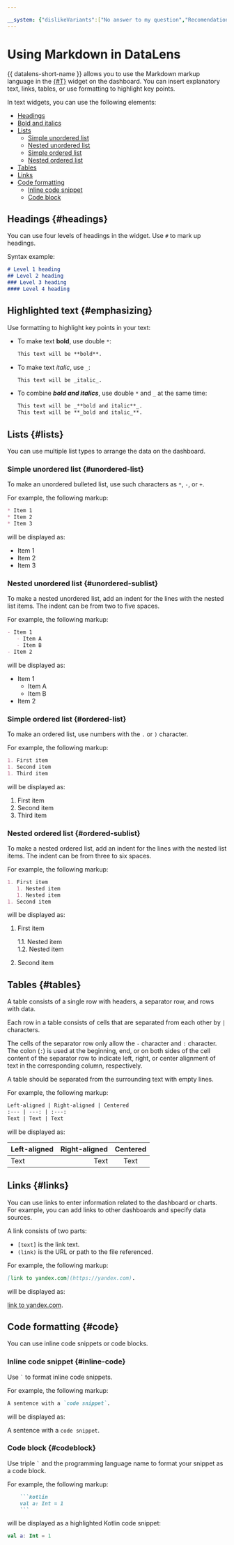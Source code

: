 ```yaml
---

__system: {"dislikeVariants":["No answer to my question","Recomendations didn't help","The content doesn't match title","Other"]}
---
```

# Using Markdown in DataLens

{{ datalens-short-name }} allows you to use the Markdown markup language in the [{#T}](dashboard.md#text) widget on the dashboard.
You can insert explanatory text, links, tables, or use formatting to highlight key points.

In text widgets, you can use the following elements:

- [Headings](#headings)
- [Bold and italics](#emphasizing)
- [Lists](#lists)
  - [Simple unordered list](#unordered-list)
  - [Nested unordered list](#unordered-sublist)
  - [Simple ordered list](#ordered-list)
  - [Nested ordered list](#ordered-sublist)
- [Tables](#tables)
- [Links](#links)
- [Code formatting](#code)
  - [Inline code snippet](#inline-code)
  - [Code block](#codeblock)

## Headings {#headings}

You can use four levels of headings in the widget.
Use `#` to mark up headings.

Syntax example:

```markdown
# Level 1 heading
## Level 2 heading
### Level 3 heading
#### Level 4 heading
```

## Highlighted text {#emphasizing}

Use formatting to highlight key points in your text:

* To make text **bold**, use double `*`:

  ```markdown
  This text will be **bold**.
  ```

* To make text _italic_, use `_`:

  ```markdown
  This text will be _italic_.
  ```

* To combine _**bold and italics**_, use double `*` and `_` at the same time:

  ```markdown
  This text will be _**bold and italic**_.
  This text will be **_bold and italic_**.
  ```

## Lists {#lists}

You can use multiple list types to arrange the data on the dashboard.

### Simple unordered list {#unordered-list}

To make an unordered bulleted list, use such characters as `*`, `-`, or `+`.

For example, the following markup:

```markdown
* Item 1
* Item 2
* Item 3
```

will be displayed as:

* Item 1
* Item 2
* Item 3

### Nested unordered list {#unordered-sublist}

To make a nested unordered list, add an indent for the lines with the nested list items. The indent can be from two to five spaces.

For example, the following markup:

```markdown
- Item 1
   - Item A
   - Item B
- Item 2
```

will be displayed as:

- Item 1
   - Item A
   - Item B
- Item 2

### Simple ordered list {#ordered-list}

To make an ordered list, use numbers with the `.` or `)` character.

For example, the following markup:

```markdown
1. First item
1. Second item
1. Third item
```

will be displayed as:

1. First item
1. Second item
1. Third item

### Nested ordered list {#ordered-sublist}

To make a nested ordered list, add an indent for the lines with the nested list items. The indent can be from three to six spaces.

For example, the following markup:

```markdown
1. First item
   1. Nested item
   1. Nested item
1. Second item
```

will be displayed as:

1. First item

   1.1. Nested item<br>
   1.2. Nested item
1. Second item

## Tables {#tables}

A table consists of a single row with headers, a separator row, and rows with data.

Each row in a table consists of cells that are separated from each other by `|` characters.

The cells of the separator row only allow the `-` character and `:` character. The colon (`:`) is used at the beginning, end, or on both sides of the cell content of the separator row to indicate left, right, or center alignment of text in the corresponding column, respectively.

A table should be separated from the surrounding text with empty lines.

For example, the following markup:

```markdown
Left-aligned | Right-aligned | Centered
:--- | ---: | :---:
Text | Text | Text
```

will be displayed as:

| Left-aligned | Right-aligned | Centered |
| :--- | ---: | :---: |
| Text | Text | Text |

## Links {#links}

You can use links to enter information related to the dashboard or charts.
For example, you can add links to other dashboards and specify data sources.

A link consists of two parts:

  * `[text]` is the link text.
  * `(link)` is the URL or path to the file referenced.

For example, the following markup:

```markdown
[link to yandex.com](https://yandex.com).
```

will be displayed as:

[link to yandex.com](https://yandex.com).

## Code formatting {#code}

You can use inline code snippets or code blocks.

### Inline code snippet {#inline-code}

Use <code>`</code> to format inline code snippets.

For example, the following markup:

```markdown
A sentence with a `code snippet`.
```

will be displayed as:

A sentence with a `code snippet`.

### Code block {#codeblock}

Use triple <code>`</code> and the programming language name to format your snippet as a code block.

For example, the following markup:

```markdown
    ```kotlin
    val a: Int = 1
    ```
```

will be displayed as a highlighted Kotlin code snippet:

```kotlin
val a: Int = 1
```


